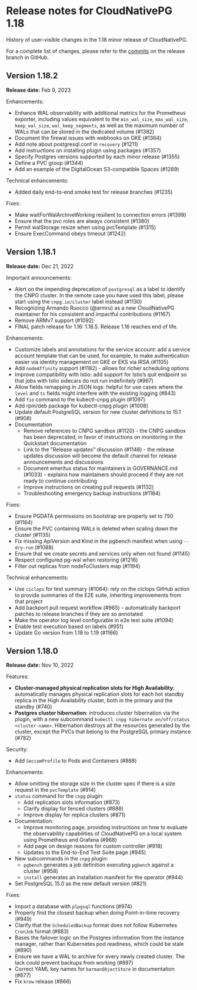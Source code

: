 # Release notes for CloudNativePG 1.18

History of user-visible changes in the 1.18 minor release of CloudNativePG.

For a complete list of changes, please refer to the
[commits](https://github.com/cloudnative-pg/cloudnative-pg/commits/release-1.18)
on the release branch in GitHub.

## Version 1.18.2

**Release date:** Feb 9, 2023

Enhancements:

- Enhance WAL observability with additional metrics for the Prometheus
  exporter, including values equivalent to the `min_wal_size`, `max_wal_size`,
  `keep_wal_size`, `wal_keep_segments`, as well as the maximum number of WALs
  that can be stored in the dedicated volume (#1382)
- Document the firewal issues with webhooks on GKE (#1364)
- Add note about postgresql.conf in `recovery` (#1211)
- Add instructions on installing plugin using packages (#1357)
- Specify Postgres versions supported by each minor release (#1355)
- Define a PVC group (#1344)
- Add an example of the DigitalOcean S3-compatible Spaces (#1289)

Technical enhancements:

- Added daily end-to-end smoke test for release branches (#1235)

Fixes:

- Make waitForWalArchiveWorking resilient to connection errors (#1399)
- Ensure that the pvc roles are always consistent (#1380)
- Permit walStorage resize when using pvcTemplate (#1315)
- Ensure ExecCommand obeys timeout (#1242)

## Version 1.18.1

**Release date:** Dec 21, 2022

Important announcements:

- Alert on the impending deprecation of `postgresql` as a label to identify the
  CNPG cluster. In the remote case you have used this label, please start using
  the `cnpg.io/cluster` label instead (#1130)
- Recognizing Armando Ruocco (@armru) as a new CloudNativePG maintainer for his
  consistent and impactful contributions (#1167)
- Remove ARMv7 support (#1092)
- FINAL patch release for 1.16: 1.16.5. Release 1.16 reaches end of life.

Enhancements:

- Customize labels and annotations for the service account: add a service
  account template that can be used, for example, to make authentication easier
  via identity management on GKE or EKS via IRSA (#1105)
- Add `nodeAffinity` support (#1182) - allows for richer scheduling options
- Improve compatibility with Istio: add support for Istio’s quit endpoint so
  that jobs with Istio sidecars do not run indefinitely (#967)
- Allow fields remapping in JSON logs: helpful for use cases where the `level`
  and `ts` fields might interfere with the  existing logging (#843)
- Add `fio` command to the kubectl-cnpg plugin (#1097)
- Add rpm/deb package for kubectl-cnpg plugin (#1008)
- Update default PostgreSQL version for new cluster definitions to 15.1 (#908)
- Documentation
  - Remove references to CNPG sandbox (#1120) - the CNPG sandbox has been
    deprecated, in favor of instructions on monitoring in the Quickstart
    documentation
  - Link to the "Release updates" discussion (#1148) - the release updates
    discussion will become the default channel for release announcements and
    discussions
  - Document emeritus status for maintainers in GOVERNANCE.md (#1033) - explains
    how maintainers should proceed if they are not ready to continue
    contributing
  - Improve instructions on creating pull requests (#1132)
  - Troubleshooting emergency backup instructions (#1184)

Fixes:

- Ensure PGDATA permissions on bootstrap are properly set to 750 (#1164)
- Ensure the PVC containing WALs is deleted when scaling down the cluster
(#1135)
- Fix missing ApiVersion and Kind in the pgbench manifest when using `--dry-run`
(#1088)
- Ensure that we create secrets and services only when not found (#1145)
- Respect configured pg-wal when restoring (#1216)
- Filter out replicas from nodeToClusters map (#1194)

Technical enhancements:

- Use `ciclops` for test summary (#1064): rely on the ciclops GitHub action to
  provide summaries of the E2E suite, inheriting improvements from that project
- Add backport pull request workflow (#965) - automatically backport patches to
  release branches if they are so annotated
- Make the operator log level configurable in e2e test suite (#1094)
- Enable test execution based on labels (#951)
- Update Go version from 1.18 to 1.19 (#1166)

## Version 1.18.0

**Release date:** Nov 10, 2022

Features:

- **Cluster-managed physical replication slots for High Availability**:
  automatically manages physical replication slots for each hot standby replica
  in the High Availability cluster, both in the primary and the standby (#740)
- **Postgres cluster hibernation**: introduces cluster hibernation via the plugin,
  with a new subcommand `kubectl cnpg hibernate on/off/status <cluster-name>`.
  Hibernation destroys all the resources generated by the cluster, except the
  PVCs that belong to the PostgreSQL primary instance (#782)

Security:

- Add `SeccomProfile` to Pods and Containers (#888)

Enhancements:

- Allow omitting the storage size in the cluster spec if there is a size request
  in the `pvcTemplate` (#914)
- `status` command for the `cnpg` plugin:
  - Add replication slots information (#873)
  - Clarify display for fenced clusters (#886)
  - Improve display for replica clusters (#871)
- Documentation:
  - Improve monitoring page, providing instructions on how to evaluate the
    observability capabilities of CloudNativePG on a local system using
    Prometheus and Grafana (#968)
  - Add page on design reasons for custom controller (#918)
  - Updates to the End-to-End Test Suite page (#945)
- New subcommands in the `cnpg` plugin:
    - `pgbench` generates a job definition executing `pgbench` against a cluster
    (#958)
    - `install` generates an installation manifest for the operator (#944)
- Set PostgreSQL 15.0 as the new default version (#821)

Fixes:

- Import a database with `plpgsql` functions (#974)
- Properly find the closest backup when doing Point-in-time recovery (#949)
- Clarify that the `ScheduledBackup` format does not follow Kubernetes `CronJob`
  format (#883)
- Bases the failover logic on the Postgres information from the instance
  manager, rather than Kubernetes pod readiness, which could be stale (#890)
- Ensure we have a WAL to archive for every newly created cluster. The lack
  could prevent backups from working (#897)
- Correct YAML key names for `barmanObjectStore` in documentation (#877)
- Fix `krew` release (#866)
